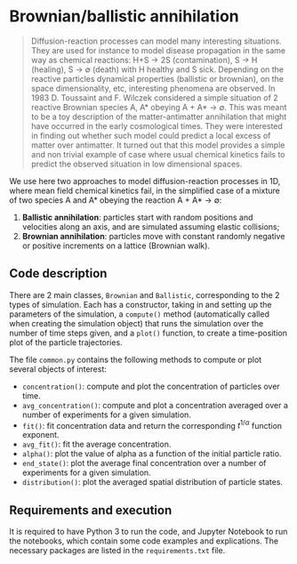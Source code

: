# Brownian/ballistic annihilation

> Diffusion-reaction processes can model many interesting situations. They are used for instance to model disease
propagation in the same way as chemical reactions: H+S → 2S (contamination), S → H (healing), S → ∅ (death)
with H healthy and S sick. Depending on the reactive particles dynamical properties (ballistic or brownian), on
the space dimensionality, etc, interesting phenomena are observed.
In 1983 D. Toussaint and F. Wilczek considered a simple situation of 2 reactive Brownian species A, A* obeying
A + A* → ∅. This was meant to be a toy description of the matter-antimatter annihilation that might have occurred
in the early cosmological times. They were interested in finding out whether such model could predict a local
excess of matter over antimatter. It turned out that this model provides a simple and non trivial example of case
where usual chemical kinetics fails to predict the observed situation in low dimensional spaces.

We use here two approaches to model diffusion-reaction processes in 1D, where mean field chemical kinetics fail, in the simplified case of a mixture of two species A and A* obeying the reaction A + A* → ∅:

1. **Ballistic annihilation**: particles start with random positions and velocities along an axis, and are simulated assuming elastic collisions;
2. **Brownian annihilation**: particles move with constant randomly negative or positive increments on a lattice (Brownian walk).

## Code description

There are 2 main classes, `Brownian` and `Ballistic`, corresponding to the 2 types of simulation. Each has a constructor, taking in and setting up the parameters of the simulation, a `compute()` method (automatically called when creating the simulation object) that runs the simulation over the number of time steps given, and a `plot()` function, to create a time-position plot of the particle trajectories.

The file `common.py` contains the following methods to compute or plot several objects of interest:

- `concentration()`: compute and plot the concentration of particles over time.
- `avg_concentration()`: compute and plot a concentration averaged over a number of experiments for a given simulation.
- `fit()`: fit concentration data and return the corresponding $t^{1/\alpha}$ function exponent.
- `avg_fit()`: fit the average concentration.
- `alpha()`: plot the value of alpha as a function of the initial particle ratio.
- `end_state()`: plot the average final concentration over a number of experiments for a given simulation.
- `distribution()`: plot the averaged spatial distribution of particle states.

## Requirements and execution

It is required to have Python 3 to run the code, and Jupyter Notebook to run the notebooks, which contain some code examples and explications. The necessary packages are listed in the `requirements.txt` file.